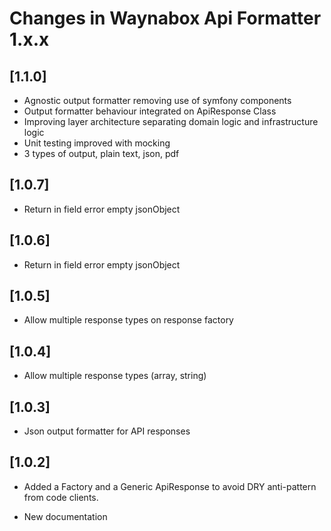# Changes in Waynabox Api Formatter 1.x.x

## [1.1.0]
* Agnostic output formatter removing use of symfony components
* Output formatter behaviour integrated on ApiResponse Class
* Improving layer architecture separating domain logic and infrastructure logic
* Unit testing improved with mocking
* 3 types of output, plain text, json, pdf

## [1.0.7]
* Return in field error empty jsonObject

## [1.0.6]
* Return in field error empty jsonObject

## [1.0.5]
* Allow multiple response types on response factory

## [1.0.4]
* Allow multiple response types (array, string)

## [1.0.3]
* Json output formatter for API responses

## [1.0.2]
* Added a Factory and a Generic ApiResponse to avoid DRY anti-pattern from code clients.
 
* New documentation